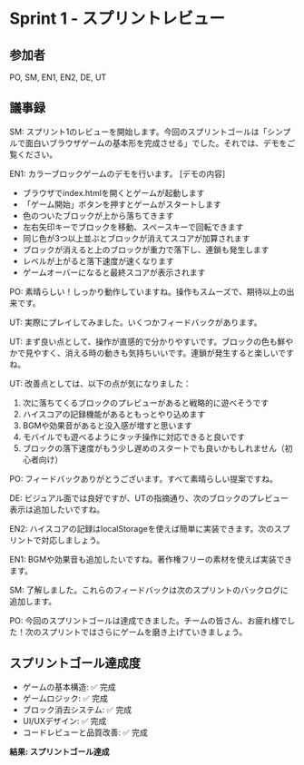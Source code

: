 # Sprint 1 - スプリントレビュー

## 参加者
PO, SM, EN1, EN2, DE, UT

## 議事録

SM: スプリント1のレビューを開始します。今回のスプリントゴールは「シンプルで面白いブラウザゲームの基本形を完成させる」でした。それでは、デモをご覧ください。

EN1: カラーブロックゲームのデモを行います。
[デモの内容]
- ブラウザでindex.htmlを開くとゲームが起動します
- 「ゲーム開始」ボタンを押すとゲームがスタートします
- 色のついたブロックが上から落ちてきます
- 左右矢印キーでブロックを移動、スペースキーで回転できます
- 同じ色が3つ以上並ぶとブロックが消えてスコアが加算されます
- ブロックが消えると上のブロックが重力で落下し、連鎖も発生します
- レベルが上がると落下速度が速くなります
- ゲームオーバーになると最終スコアが表示されます

PO: 素晴らしい！しっかり動作していますね。操作もスムーズで、期待以上の出来です。

UT: 実際にプレイしてみました。いくつかフィードバックがあります。

UT: まず良い点として、操作が直感的で分かりやすいです。ブロックの色も鮮やかで見やすく、消える時の動きも気持ちいいです。連鎖が発生すると楽しいですね。

UT: 改善点としては、以下の点が気になりました：
1. 次に落ちてくるブロックのプレビューがあると戦略的に遊べそうです
2. ハイスコアの記録機能があるともっとやり込めます
3. BGMや効果音があると没入感が増すと思います
4. モバイルでも遊べるようにタッチ操作に対応できると良いです
5. ブロックの落下速度がもう少し遅めのスタートでも良いかもしれません（初心者向け）

PO: フィードバックありがとうございます。すべて素晴らしい提案ですね。

DE: ビジュアル面では良好ですが、UTの指摘通り、次のブロックのプレビュー表示は追加したいですね。

EN2: ハイスコアの記録はlocalStorageを使えば簡単に実装できます。次のスプリントで対応しましょう。

EN1: BGMや効果音も追加したいですね。著作権フリーの素材を使えば実装できます。

SM: 了解しました。これらのフィードバックは次のスプリントのバックログに追加します。

PO: 今回のスプリントゴールは達成できました。チームの皆さん、お疲れ様でした！次のスプリントではさらにゲームを磨き上げていきましょう。

## スプリントゴール達成度
- ゲームの基本構造: ✅ 完成
- ゲームロジック: ✅ 完成
- ブロック消去システム: ✅ 完成
- UI/UXデザイン: ✅ 完成
- コードレビューと品質改善: ✅ 完成

**結果: スプリントゴール達成**
